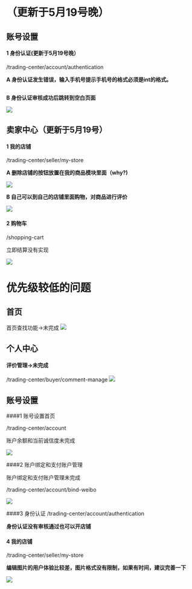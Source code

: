 （更新于5月19号晚）
==================================

账号设置
---------
 
#### 1 身份认证(更新于5月19号晚）

/trading-center/account/authentication

__A 身份认证发生错误，输入手机号提示手机号的格式必须是int的格式。__

![]()


__B 身份认证审核成功后跳转到空白页面__

![](http://i1.tietuku.com/849c30158b7907bd.png)

卖家中心（更新于5月19号）
-----------------

#### 1 我的店铺

/trading-center/seller/my-store

__A 删除店铺的按钮放置在我的商品模块里面（why?)__

![](http://i1.tietuku.com/ed218d99239ccc36.png)

__B 自己可以到自己的店铺里面购物，对商品进行评价__

![](http://i1.tietuku.com/eea159b022cdbdba.png)

#### 2  购物车

/shopping-cart

立即结算没有实现

![](http://i1.tietuku.com/def6e0b5ca931777.png)

优先级较低的问题
=================

首页
-------------------------

首页查找功能->未完成
![](http://i1.tietuku.com/dab1cb694b3846d6.png)

个人中心
-------------------------

#### 评价管理->未完成

/trading-center/buyer/comment-manage
![](http://i1.tietuku.com/29a9e68e604d3ccc.png)

账号设置
---------
####1 账号设置首页

/trading-center/account

账户余额和当前诚信度未完成

![](http://i1.tietuku.com/093840651ac27ac4.png)

####2 账户绑定和支付账户管理

账户绑定和支付账户管理未完成

/trading-center/account/bind-weibo

![](http://i1.tietuku.com/c4a9da4387fc6e2f.png)

####3 身份认证
/trading-center/account/authentication

__身份认证没有审核通过也可以开店铺__

#### 4 我的店铺

/trading-center/seller/my-store

__编辑图片的用户体验比较差，图片格式没有限制，如果有时间，建议完善一下__

![](http://i1.tietuku.com/7b7402f6393fb1bd.png)

